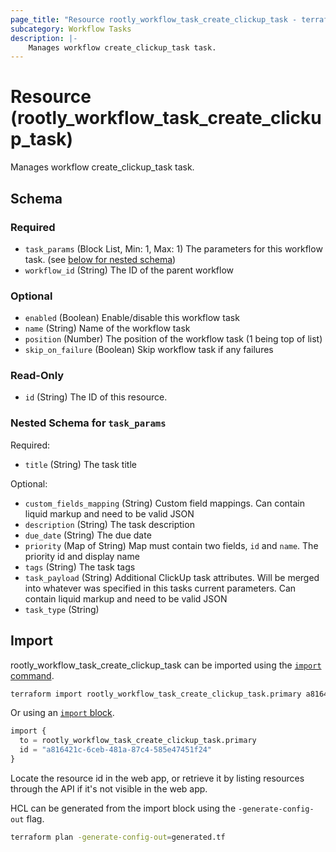 ```yaml
---
page_title: "Resource rootly_workflow_task_create_clickup_task - terraform-provider-rootly"
subcategory: Workflow Tasks
description: |-
    Manages workflow create_clickup_task task.
---
```


# Resource (rootly_workflow_task_create_clickup_task)

Manages workflow create_clickup_task task.



<!-- schema generated by tfplugindocs -->
## Schema

### Required

- `task_params` (Block List, Min: 1, Max: 1) The parameters for this workflow task. (see [below for nested schema](#nestedblock--task_params))
- `workflow_id` (String) The ID of the parent workflow

### Optional

- `enabled` (Boolean) Enable/disable this workflow task
- `name` (String) Name of the workflow task
- `position` (Number) The position of the workflow task (1 being top of list)
- `skip_on_failure` (Boolean) Skip workflow task if any failures

### Read-Only

- `id` (String) The ID of this resource.

<a id="nestedblock--task_params"></a>
### Nested Schema for `task_params`

Required:

- `title` (String) The task title

Optional:

- `custom_fields_mapping` (String) Custom field mappings. Can contain liquid markup and need to be valid JSON
- `description` (String) The task description
- `due_date` (String) The due date
- `priority` (Map of String) Map must contain two fields, `id` and `name`. The priority id and display name
- `tags` (String) The task tags
- `task_payload` (String) Additional ClickUp task attributes. Will be merged into whatever was specified in this tasks current parameters. Can contain liquid markup and need to be valid JSON
- `task_type` (String)

## Import

rootly_workflow_task_create_clickup_task can be imported using the [`import` command](https://developer.hashicorp.com/terraform/cli/commands/import).

```sh
terraform import rootly_workflow_task_create_clickup_task.primary a816421c-6ceb-481a-87c4-585e47451f24
```

Or using an [`import` block](https://developer.hashicorp.com/terraform/language/import).

```terraform
import {
  to = rootly_workflow_task_create_clickup_task.primary
  id = "a816421c-6ceb-481a-87c4-585e47451f24"
}
```

Locate the resource id in the web app, or retrieve it by listing resources through the API if it's not visible in the web app.

HCL can be generated from the import block using the `-generate-config-out` flag.

```sh
terraform plan -generate-config-out=generated.tf
```

